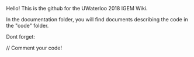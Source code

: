 Hello! This is the github for the UWaterloo 2018 IGEM Wiki.

In the documentation folder, you will find documents describing the code in the "code" folder.

Dont forget:

// Comment your code!
